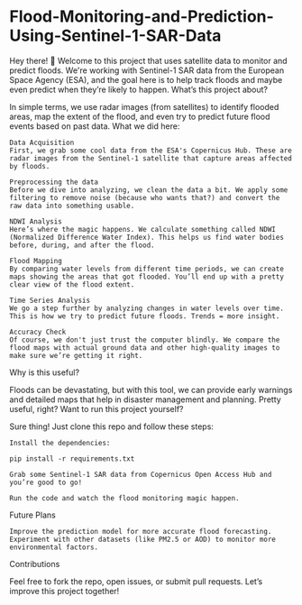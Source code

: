# Flood-Monitoring-and-Prediction-Using-Sentinel-1-SAR-Data

Hey there! 👋 Welcome to this project that uses satellite data to monitor and predict floods. We're working with Sentinel-1 SAR data from the European Space Agency (ESA), and the goal here is to help track floods and maybe even predict when they’re likely to happen.
What’s this project about?

In simple terms, we use radar images (from satellites) to identify flooded areas, map the extent of the flood, and even try to predict future flood events based on past data.
What we did here:

    Data Acquisition
    First, we grab some cool data from the ESA's Copernicus Hub. These are radar images from the Sentinel-1 satellite that capture areas affected by floods.

    Preprocessing the data
    Before we dive into analyzing, we clean the data a bit. We apply some filtering to remove noise (because who wants that?) and convert the raw data into something usable.

    NDWI Analysis
    Here’s where the magic happens. We calculate something called NDWI (Normalized Difference Water Index). This helps us find water bodies before, during, and after the flood.

    Flood Mapping
    By comparing water levels from different time periods, we can create maps showing the areas that got flooded. You’ll end up with a pretty clear view of the flood extent.

    Time Series Analysis
    We go a step further by analyzing changes in water levels over time. This is how we try to predict future floods. Trends = more insight.

    Accuracy Check
    Of course, we don't just trust the computer blindly. We compare the flood maps with actual ground data and other high-quality images to make sure we’re getting it right.

Why is this useful?

Floods can be devastating, but with this tool, we can provide early warnings and detailed maps that help in disaster management and planning. Pretty useful, right?
Want to run this project yourself?

Sure thing! Just clone this repo and follow these steps:

    Install the dependencies:

    pip install -r requirements.txt

    Grab some Sentinel-1 SAR data from Copernicus Open Access Hub and you’re good to go!

    Run the code and watch the flood monitoring magic happen.

Future Plans

    Improve the prediction model for more accurate flood forecasting.
    Experiment with other datasets (like PM2.5 or AOD) to monitor more environmental factors.

Contributions

Feel free to fork the repo, open issues, or submit pull requests. Let’s improve this project together!
